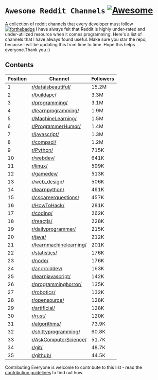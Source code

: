 # ```Awesome Reddit Channels``` [![Awesome](https://awesome.re/badge.svg)](https://awesome.re)
A collection of reddit channels that every developer must follow 
[![forthebadge](https://forthebadge.com/images/badges/built-with-love.svg)](https://forthebadge.com)
I have always felt that Reddit is highly under-rated and under-utilized resource when it comes programming. 
Here's a list of channels that I have always found useful. 
Make sure you star the repo, because I will be updating this from time to time.
Hope this helps everyone.Thank you :)

## Contents

|Position|Channel                                                                  |Followers|
|--------|-------------------------------------------------------------------------|---------|
|1       |[r/dataisbeautiful/](https://www.reddit.com/r/dataisbeautiful/)          |15.2M    |
|2       |[r/buildapc/](https://www.reddit.com/r/buildapc/)                        |3.3M     |
|3       |[r/programming/](https://www.reddit.com/r/programming/)                  |3.1M     |
|4       |[r/learnprogramming/](https://www.reddit.com/r/learnprogramming/)        |1.9M     |
|5       |[r/MachineLearning/](https://www.reddit.com/r/MachineLearning/)          |1.5M     |
|6       |[r/ProgrammerHumor/](https://www.reddit.com/r/ProgrammerHumor/)          |1.4M     |
|7       |[r/javascript/](https://www.reddit.com/r/javascript/)                    |1.3M     |
|8       |[r/compsci/](https://www.reddit.com/r/compsci/)                          |1.2M     |
|9       |[r/Python/](https://www.reddit.com/r/Python/)                            |715K     |
|10      |[r/webdev/](https://www.reddit.com/r/webdev/)                            |641K     |
|11      |[r/linux/](https://www.reddit.com/r/linux/)                              |599K     |
|12      |[r/gamedev/](https://www.reddit.com/r/gamedev/)                          |513K     |
|13      |[r/web_design/](https://www.reddit.com/r/web_design/)                    |506K     |
|14      |[r/learnpython/](https://www.reddit.com/r/learnpython/)                  |461K     |
|15      |[r/cscareerquestions/](https://www.reddit.com/r/cscareerquestions/)      |457K     |
|16      |[r/HowToHack/](https://www.reddit.com/r/HowToHack/)                      |281K     |
|17      |[r/coding/](https://www.reddit.com/r/coding/)                            |262K     |
|18      |[r/reactjs/](https://www.reddit.com/r/reactjs/)                          |228K     |
|19      |[r/dailyprogrammer/](https://www.reddit.com/r/dailyprogrammer/)          |215K     |
|20      |[r/java/](https://www.reddit.com/r/java/)                                |212K     |
|21      |[r/learnmachinelearning/](https://www.reddit.com/r/learnmachinelearning/)|201K     |
|22      |[r/statistics/](https://www.reddit.com/r/statistics/)                    |176K     |
|23      |[r/node/](https://www.reddit.com/r/node/)                                |176K     |
|24      |[r/androiddev/](https://www.reddit.com/r/androiddev/)                    |163K     |
|25      |[r/learnjavascript/](https://www.reddit.com/r/learnjavascript/)          |142K     |
|26      |[r/programminghorror/](https://www.reddit.com/r/programminghorror/)      |135K     |
|27      |[r/robotics/](https://www.reddit.com/r/robotics/)                        |132K     |
|28      |[r/opensource/](https://www.reddit.com/r/opensource/)                    |128K     |
|29      |[r/artificial/](https://www.reddit.com/r/artificial/)                    |128K     |
|30      |[r/rust/](https://www.reddit.com/r/rust/)                                |120K     |
|31      |[r/algorithms/](https://www.reddit.com/r/algorithms/)                    |73.9K    |
|32      |[r/shittyprogramming/](https://www.reddit.com/r/shittyprogramming/)      |60.8K    |
|33      |[r/AskComputerScience/](https://www.reddit.com/r/AskComputerScience/)    |51.7K    |
|34      |[r/git/](https://www.reddit.com/r/git/)                                  |48.7K    |
|35      |[r/github/](https://www.reddit.com/r/github/)                            |44.5K    |



Contributing
Everyone is welcome to contribute to this list - read the [contribution guidelines](Contributing.md) to find out how.
